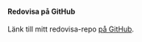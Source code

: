 #### Redovisa på GitHub

Länk till mitt redovisa-repo [på GitHub](https://github.com/jesc18/designv2). 

